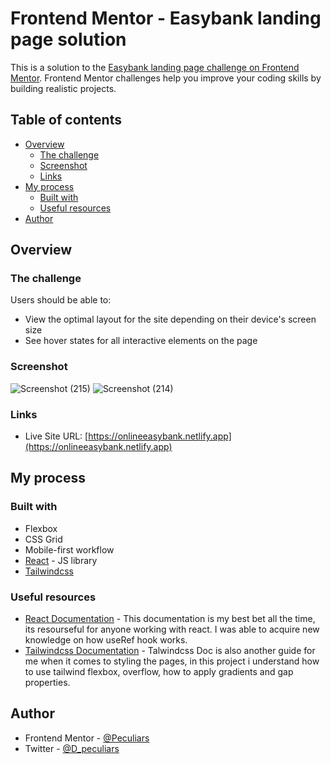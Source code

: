 # Frontend Mentor - Easybank landing page solution

This is a solution to the [Easybank landing page challenge on Frontend Mentor](https://www.frontendmentor.io/challenges/easybank-landing-page-WaUhkoDN). Frontend Mentor challenges help you improve your coding skills by building realistic projects. 

## Table of contents

- [Overview](#overview)
  - [The challenge](#the-challenge)
  - [Screenshot](#screenshot)
  - [Links](#links)
- [My process](#my-process)
  - [Built with](#built-with)
  - [Useful resources](#useful-resources)
- [Author](#author)


## Overview

### The challenge

Users should be able to:

- View the optimal layout for the site depending on their device's screen size
- See hover states for all interactive elements on the page

### Screenshot

![Screenshot (215)](https://github.com/Peculiars/easybank/assets/103338367/0d39cf84-5bad-4b80-be3b-edd48ece0965)
![Screenshot (214)](https://github.com/Peculiars/easybank/assets/103338367/c919bf17-6704-456e-bf48-a9bba0036b57)


### Links
- Live Site URL: [https://onlineeasybank.netlify.app](https://onlineeasybank.netlify.app)

## My process

### Built with
- Flexbox
- CSS Grid
- Mobile-first workflow
- [React](https://reactjs.org/) - JS library
- [Tailwindcss](https://tailwindcss.com)

### Useful resources

- [React Documentation](https://reactjs.org/) - This documentation is my best bet all the time, its resourseful for anyone working with react. I was able to acquire new knowledge on how useRef hook works.
- [Tailwindcss Documentation](https://www.example.com) - Talwindcss Doc is also another guide for me when it comes to styling the pages, in this project i understand how to use tailwind flexbox, overflow, how to apply gradients and gap properties.

## Author
- Frontend Mentor - [@Peculiars](https://www.frontendmentor.io/profile/Peculiars)
- Twitter - [@D_peculiars](https://www.twitter.com/D_peculiars)

